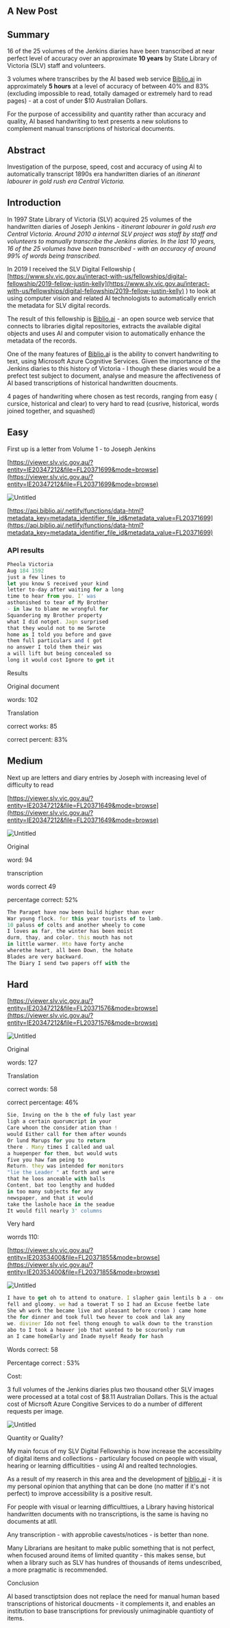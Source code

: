 ## A New Post


## Summary

16 of the 25 volumes of the Jenkins diaries have been transcribed at near perfect level of accuracy over an approximate **10 years** by State Library of Victoria (SLV) staff and volunteers.

3 volumes where transcribes by the AI based web service [Biblio.ai](https://biblio.ai) in approximately **5 hours** at a level of accuracy of between 40% and 83% (excluding impossible to read, totally damaged or extremely hard to read pages) - at a cost of under $10 Australian Dollars.

For the purpose of accessibility and quantity rather than accuracy and quality, AI based handwriting to text presents a new solutions to complement manual transcriptions of historical documents.

## Abstract

Investigation of the purpose, speed, cost and accuracy of using AI to automatically transcript 1890s era handwritten diaries of an *itinerant labourer in gold rush era Central Victoria.*

## Introduction

In 1997 State Library of Victoria (SLV) acquired 25 volumes of the handwritten diaries of Joseph Jenkins -  *itinerant labourer in gold rush era Central Victoria. Around 2010 a internal SLV project was staff by staff and volunteers to manually transcribe the Jenkins diaries. In the last 10 years, 16 of the 25 volumes have been transcribed - with an accuracy of around 99% of words being transcribed.*

In 2019 I received the SLV Digital Fellowship ( [https://www.slv.vic.gov.au/interact-with-us/fellowships/digital-fellowship/2019-fellow-justin-kelly](https://www.slv.vic.gov.au/interact-with-us/fellowships/digital-fellowship/2019-fellow-justin-kelly) ) to look at using computer vision and related AI technologists to automatically enrich the metadata for SLV digital records.

The result of this fellowship is [Biblio.ai](http://biblio.ai) - an open source web service that connects to libraries digital repositories, extracts the available digital objects and uses AI and computer vision to automatically enhance the metadata of the records.

One of the many features of [Biblio.a](http://biblio.au)i is the ability to convert handwriting to text, using Microsoft Azure Cognitive Services. Given the importance of the Jenkins diaries to this history of Victoria - I though these diaries would be a prefect test subject to document, analyse and measure the affectiveness of AI based transcriptions of historical handwritten doucments.

4 pages of handwriting where chosen as test records, ranging from easy ( cursice, historical and clear) to very hard to read (cusrive, historical, words joined together, and squashed)

## Easy

First up is a letter from Volume 1 - to Joseph Jenkins

[https://viewer.slv.vic.gov.au/?entity=IE20347212&file=FL20371699&mode=browse](https://viewer.slv.vic.gov.au/?entity=IE20347212&file=FL20371699&mode=browse)

![Untitled](https://s3-us-west-2.amazonaws.com/secure.notion-static.com/ee4d0a7a-1595-44e1-af24-6fd16a8609b1/Untitled.png)

[https://api.biblio.ai/.netlify/functions/data-html?metadata_key=metadata_identifier_file_id&metadata_value=FL20371699](https://api.biblio.ai/.netlify/functions/data-html?metadata_key=metadata_identifier_file_id&metadata_value=FL20371699)

### API results

```jsx
Pheola Victoria
Aug 184 1592
just a few lines to 
let you know S received your kind 
letter to-day after waiting for a long 
time to hear from you. I' was 
asthonished to tear of My Brother 
- in law to blame me wrongful for  
Squandering my Brother property 
what I did notget. Jagn surprised 
that they would not to me Swrote  
home as I told you before and gave  
them full particulars and ( got  
no answer I told them their was  
a will lift but being concealed so  
long it would cost Ignore to get it 
```

Results

Original document

words: 102

Translation

correct works: 85

correct  percent: 83%

## Medium

Next up are letters and diary entries by Joseph with increasing level of difficulty to read

[https://viewer.slv.vic.gov.au/?entity=IE20347212&file=FL20371649&mode=browse](https://viewer.slv.vic.gov.au/?entity=IE20347212&file=FL20371649&mode=browse)

![Untitled](https://s3-us-west-2.amazonaws.com/secure.notion-static.com/6fd677f6-6d84-4c06-82c4-fb231167a4d2/Untitled.png)

Original

word: 94

transcription

words correct 49

percentage correct:  52%

```jsx
The Parapet have now been build higher than ever 
War young flock. for this year tourists of to lamb. 
10 paluss of colts and another wheely to come 
I loves as far, the winter has been moist 
durm, thay, and color. this mouth has not
in little warmer. Hto have forty anche 
wherethe heart, all been Down, the hohate 
Blades are very backward. 
The Diary I send two papers off with the 
```

## Hard

[https://viewer.slv.vic.gov.au/?entity=IE20347212&file=FL20371576&mode=browse](https://viewer.slv.vic.gov.au/?entity=IE20347212&file=FL20371576&mode=browse)

![Untitled](https://s3-us-west-2.amazonaws.com/secure.notion-static.com/d9bb420f-64a8-4954-b303-1b3908da4486/Untitled.png)

Original

words: 127

Translation

correct words: 58

correct percentage: 46%

```jsx
Sie, Inving on the b the of fuly last year  
ligh a certain quorumcript in your 
Care whoon the consider ation than ! 
would Either call for them after wounds 
Or lund Marups for you to return 
there . Many times I called and ual 
a huepenper for them, but would wuts 
five you haw fam peing to 
Return. they was intended for monitors 
"lie the Leader " at forth and were
that he loos anceable with balls 
Content, bat too lengthy and hudded 
in too many subjects for any 
newspaper, and that it would 
take the lashole hace in the seadue 
It would fill nearly 3' columns 
```

Very hard

worrds 110:

[https://viewer.slv.vic.gov.au/?entity=IE20353400&file=FL20371855&mode=browse](https://viewer.slv.vic.gov.au/?entity=IE20353400&file=FL20371855&mode=browse)

![Untitled](https://s3-us-west-2.amazonaws.com/secure.notion-static.com/a438a9e8-0d97-4bed-b5fb-23fd4da059d8/Untitled.png)

```jsx
I have to get oh to attend to onature. I slapher gain lentils b a - one five 
fell and gloomy. we had a towerat T so I had an Excuse feetbe late  
She wh work the became live and pleasant before croon ) came home 
the for dinner and took full two hever to cook and lak any  
we. diviner Ido not feel thong enough to walk down to the transtion 
abo to I took a heaver job that wanted to be scouronly rum 
an I came homeEarly and Inade myself Ready for hash 

```

Words correct: 58

Percentage correct : 53%

Cost:

3 full volumes of the Jenkins diaries plus two thousand other SLV images were processed at a total cost of $8.11 Australian Dollars. This is the actual cost of Micrsoft Azure Congitive Services to do a number of different requests per image.

![Untitled](https://s3-us-west-2.amazonaws.com/secure.notion-static.com/e56d2635-6cd4-47cc-8d9e-74ed399d667f/Untitled.png)

Quantity or Quality?

My main focus of my SLV Digital Fellowship is how increase the accessiblity of digital items and collections - particulary focused on people with visual, hearing or learning difficultities - using AI and realted technologies.

As a result of my reaserch in this area and the development of [biblio.ai](http://biblio.ai) - it is my personal opinion that anything that can be done (no matter if it's not perfect) to improve accessibility is a positive result.

For people with visual or learning difficulttiues, a Library having historical handwritten documents with no transcriptions, is the same is having no documents at atll.

 Any transcription - with approblie cavests/notices - is better than none.

Many Librarians are hesitant to make public something that is not perfect, when focused around items of limited quantity - this makes sense, but when a library such as SLV has hundres of thousands of items undescribed, a more pragmatic is recommended.

Conclusion

AI based transctiptsion does not replace the need for manual human based transcriptions of historical doucments - it complements it, and enables an institution to base transcriptions for previously unimaginable quantioty of items.